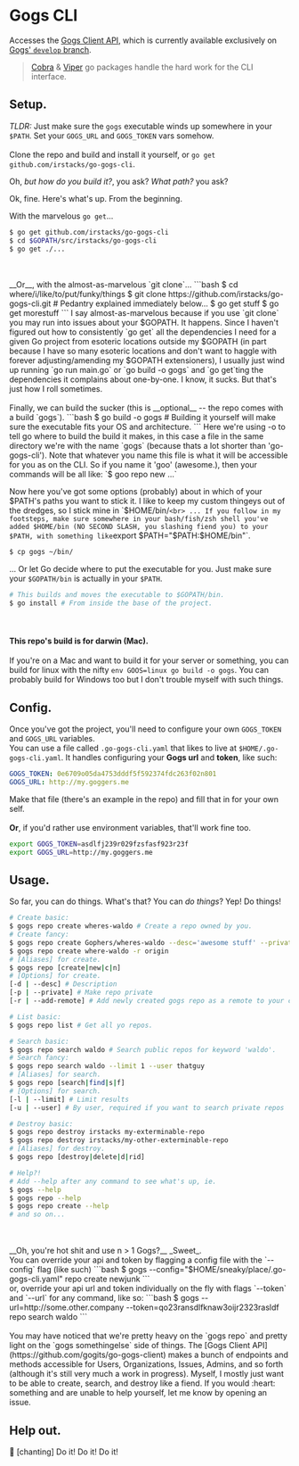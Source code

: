 # Gogs CLI
Accesses the [Gogs Client API](https://github.com/gogits/go-gogs-client), which is currently available exclusively on [Gogs' `develop` branch](https://github.com/gogits/gogs/tree/develop).

> [Cobra](https://github.com/spf13/cobra) & [Viper](https://github.com/spf13/viper) go packages handle the hard work for the CLI interface.


## Setup.

_TLDR:_ Just make sure the `gogs` executable winds up somewhere in your `$PATH`. Set your `GOGS_URL` and `GOGS_TOKEN` vars somehow.
<br>
<br>
Clone the repo and build and install it yourself, or `go get github.com/irstacks/go-gogs-cli`.

Oh, _but how do you build it?_, you ask? _What path?_ you ask?

Ok, fine. Here's what's up. From the beginning.

With the marvelous `go get`...
```bash
$ go get github.com/irstacks/go-gogs-cli
$ cd $GOPATH/src/irstacks/go-gogs-cli
$ go get ./...
```
<br>
<br>
__Or__, with the almost-as-marvelous `git clone`...
```bash
$ cd where/i/like/to/put/funky/things
$ git clone https://github.com/irstacks/go-gogs-cli.git
# Pedantry explained immediately below...
$ go get stuff
$ go get morestuff
```
I say almost-as-marvelous because if you use `git clone` you may run into issues about your $GOPATH. It happens. Since I haven't figured out how to consistently `go get` all the dependencies I need for a given Go project from esoteric locations outside my $GOPATH (in part because I have so many esoteric locations and don't want to haggle with forever adjusting/amending my $GOPATH extensioners), I usually just wind up running `go run main.go` or `go build -o gogs` and `go get`ting the dependencies it complains about one-by-one. I know, it sucks. But that's just how I roll sometimes.
<br>
<br>
Finally, we can build the sucker (this is __optional__ -- the repo comes with a build `gogs`).
```bash
$ go build -o gogs # Building it yourself will make sure the executable fits your OS and architecture.
```
Here we're using -o to tell go where to build the build it makes, in this case a file in the same directory we're with the name `gogs` (because thats a lot shorter than 'go-gogs-cli'). Note that whatever you name this file is what it will be accessible for you as on the CLI. So if you name it 'goo' (awesome.), then your commands will be all like: `$ goo repo new ...`

Now here you've got some options (probably) about in which of your $PATH's paths you want to stick it. I like to keep my custom thingeys out of the dredges, so I stick mine in `$HOME/bin/`
<br>
... If you follow in my footsteps, make sure somewhere in your bash/fish/zsh shell you've added $HOME/bin (NO SECOND SLASH, you slashing fiend you) to your $PATH, with something like `export $PATH="$PATH:$HOME/bin"`.
```bash
$ cp gogs ~/bin/
```

... Or let Go decide where to put the executable for you. Just make sure your `$GOPATH/bin` is actually in your `$PATH`.
```bash
# This builds and moves the executable to $GOPATH/bin.
$ go install # From inside the base of the project.
```
<br>

#### This repo's build is for darwin (Mac).
If you're on a Mac and want to build it for your server or something, you can build for linux with the nifty `env GOOS=linux go build -o gogs`. You can probably build for Windows too but I don't trouble myself with such things.

## Config.
Once you've got the project, you'll need to configure your own `GOGS_TOKEN` and `GOGS_URL` variables.
<br>
You can use a file called `.go-gogs-cli.yaml` that likes to live at `$HOME/.go-gogs-cli.yaml`. It handles configuring your __Gogs url__ and __token__, like such:
```yaml
GOGS_TOKEN: 0e6709o05da4753dddf5f592374fdc263f02n801
GOGS_URL: http://my.goggers.me
```
Make that file (there's an example in the repo) and fill that in for your own self.
<br>
<br>
__Or__, if you'd rather use environment variables, that'll work fine too.
```bash
export GOGS_TOKEN=asdlfj239r029fzsfasf923r23f
export GOGS_URL=http://my.goggers.me
```

## Usage.
So far, you can do things. What's that? You can _do things_? Yep! Do things!
```bash
# Create basic:
$ gogs repo create wheres-waldo # Create a repo owned by you.
# Create fancy:
$ gogs repo create Gophers/wheres-waldo --desc='awesome stuff' --private
$ gogs repo create where-waldo -r origin
# [Aliases] for create.
$ gogs repo [create|new|c|n]
# [Options] for create.
[-d | --desc] # Description
[-p | --private] # Make repo private
[-r | --add-remote] # Add newly created gogs repo as a remote to your current git dir, initalizing git if necessary

# List basic:
$ gogs repo list # Get all yo repos.

# Search basic:
$ gogs repo search waldo # Search public repos for keyword 'waldo'.
# Search fancy:
$ gogs repo search waldo --limit 1 --user thatguy
# [Aliases] for search.
$ gogs repo [search|find|s|f]
# [Options] for search.
[-l | --limit] # Limit results
[-u | --user] # By user, required if you want to search private repos

# Destroy basic:
$ gogs repo destroy irstacks my-exterminable-repo
$ gogs repo destroy irstacks/my-other-exterminable-repo
# [Aliases] for destroy.
$ gogs repo [destroy|delete|d|rid]

# Help?!
# Add --help after any command to see what's up, ie.
$ gogs --help
$ gogs repo --help
$ gogs repo create --help
# and so on...
```
<br>
<br>
__Oh, you're hot shit and use n > 1 Gogs?__ _Sweet_.
<br>
You can override your api and token by flagging a config file with the `--config` flag (like such)
```bash
$ gogs --config="$HOME/sneaky/place/.go-gogs-cli.yaml" repo create newjunk
```
<br>
or, override your api url and token individually on the fly with flags `--token` and `--url` for any command, like so:
```bash
$ gogs --url=http://some.other.company --token=qo23ransdlfknaw3oijr2323rasldf repo search waldo
```

<br>
<br>
You may have noticed that we're pretty heavy on the `gogs repo` and pretty light on the `gogs somethingelse` side of things. The [Gogs Client API](https://github.com/gogits/go-gogs-client) makes a bunch of endpoints and methods accessible for Users, Organizations, Issues, Admins, and so forth (although it's still very much a work in progress). Myself, I mostly just want to be able to create, search, and destroy like a fiend. If you would :heart: something and are unable to help yourself, let me know by opening an issue.

## Help out.
:clap: [chanting] Do it! Do it! Do it!
